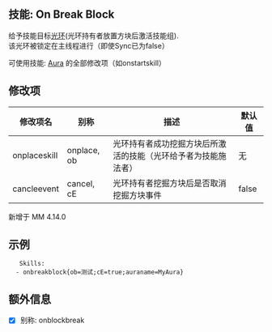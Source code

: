 技能: On Break Block
--------------------------

给予技能目标[光环](技能/列表/Aura)(光环持有者放置方块后激活技能组).  
该光环被锁定在主线程进行（即使Sync已为false）

可使用技能: [Aura](/技能/列表/aura) 的全部修改项（如onstartskill）

修改项
----------

| 修改项名 | 别称    | 描述                                                                                                    | 默认值 |
|-----------|------------|----------------------------------------------------------------------------------------------------------------|---------------|
| onplaceskill | onplace, ob | 光环持有者成功挖掘方块后所激活的技能（光环给予者为技能施法者） | 无 |
| cancleevent | cancel, cE | 光环持有者挖掘方块后是否取消挖掘方块事件 | false |

新增于 MM 4.14.0

示例
--------

       Skills:
      - onbreakblock{ob=测试;cE=true;auraname=MyAura}

额外信息
--------

- [x] 别称: onblockbreak